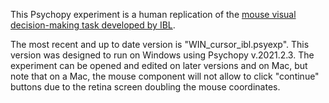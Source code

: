 This Psychopy experiment is a human replication of the [mouse visual decision-making task developed by IBL](https://www.ncbi.nlm.nih.gov/pmc/articles/pmc8137147/).

The most recent and up to date version is "WIN_cursor_ibl.psyexp". This version was designed to run on Windows using Psychopy v.2021.2.3. The experiment can be opened and edited on later versions and on Mac, but note that on a Mac, the mouse component will not allow to click "continue" buttons due to the retina screen doubling the mouse coordinates.

